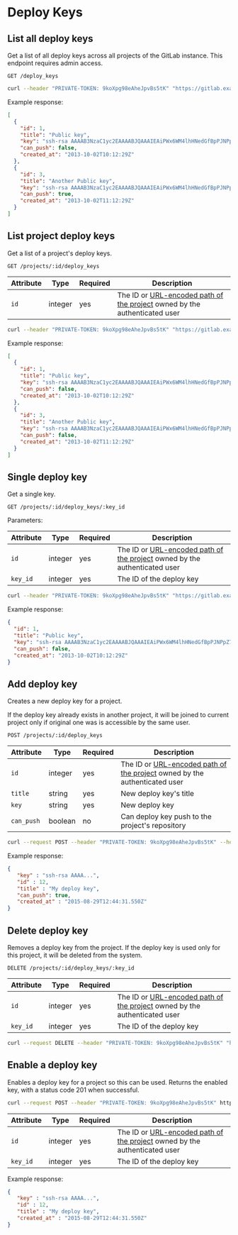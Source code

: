 # Deploy Keys

## List all deploy keys

Get a list of all deploy keys across all projects of the GitLab instance. This endpoint requires admin access.

```
GET /deploy_keys
```

```bash
curl --header "PRIVATE-TOKEN: 9koXpg98eAheJpvBs5tK" "https://gitlab.example.com/api/v4/deploy_keys"
```

Example response:

```json
[
  {
    "id": 1,
    "title": "Public key",
    "key": "ssh-rsa AAAAB3NzaC1yc2EAAAABJQAAAIEAiPWx6WM4lhHNedGfBpPJNPpZ7yKu+dnn1SJejgt4596k6YjzGGphH2TUxwKzxcKDKKezwkpfnxPkSMkuEspGRt/aZZ9wa++Oi7Qkr8prgHc4soW6NUlfDzpvZK2H5E7eQaSeP3SAwGmQKUFHCddNaP0L+hM7zhFNzjFvpaMgJw0=",
    "can_push": false,
    "created_at": "2013-10-02T10:12:29Z"
  },
  {
    "id": 3,
    "title": "Another Public key",
    "key": "ssh-rsa AAAAB3NzaC1yc2EAAAABJQAAAIEAiPWx6WM4lhHNedGfBpPJNPpZ7yKu+dnn1SJejgt4596k6YjzGGphH2TUxwKzxcKDKKezwkpfnxPkSMkuEspGRt/aZZ9wa++Oi7Qkr8prgHc4soW6NUlfDzpvZK2H5E7eQaSeP3SAwGmQKUFHCddNaP0L+hM7zhFNzjFvpaMgJw0=",
    "can_push": true,
    "created_at": "2013-10-02T11:12:29Z"
  }
]
```

## List project deploy keys

Get a list of a project's deploy keys.

```
GET /projects/:id/deploy_keys
```

| Attribute | Type | Required | Description |
| --------- | ---- | -------- | ----------- |
| `id` | integer | yes | The ID or [URL-encoded path of the project](README.md#namespaced-path-encoding) owned by the authenticated user |

```bash
curl --header "PRIVATE-TOKEN: 9koXpg98eAheJpvBs5tK" "https://gitlab.example.com/api/v4/projects/5/deploy_keys"
```

Example response:

```json
[
  {
    "id": 1,
    "title": "Public key",
    "key": "ssh-rsa AAAAB3NzaC1yc2EAAAABJQAAAIEAiPWx6WM4lhHNedGfBpPJNPpZ7yKu+dnn1SJejgt4596k6YjzGGphH2TUxwKzxcKDKKezwkpfnxPkSMkuEspGRt/aZZ9wa++Oi7Qkr8prgHc4soW6NUlfDzpvZK2H5E7eQaSeP3SAwGmQKUFHCddNaP0L+hM7zhFNzjFvpaMgJw0=",
    "can_push": false,
    "created_at": "2013-10-02T10:12:29Z"
  },
  {
    "id": 3,
    "title": "Another Public key",
    "key": "ssh-rsa AAAAB3NzaC1yc2EAAAABJQAAAIEAiPWx6WM4lhHNedGfBpPJNPpZ7yKu+dnn1SJejgt4596k6YjzGGphH2TUxwKzxcKDKKezwkpfnxPkSMkuEspGRt/aZZ9wa++Oi7Qkr8prgHc4soW6NUlfDzpvZK2H5E7eQaSeP3SAwGmQKUFHCddNaP0L+hM7zhFNzjFvpaMgJw0=",
    "can_push": false,
    "created_at": "2013-10-02T11:12:29Z"
  }
]
```

## Single deploy key

Get a single key.

```
GET /projects/:id/deploy_keys/:key_id
```

Parameters:

| Attribute | Type | Required | Description |
| --------- | ---- | -------- | ----------- |
| `id`      | integer | yes | The ID or [URL-encoded path of the project](README.md#namespaced-path-encoding) owned by the authenticated user |
| `key_id`  | integer | yes | The ID of the deploy key |

```bash
curl --header "PRIVATE-TOKEN: 9koXpg98eAheJpvBs5tK" "https://gitlab.example.com/api/v4/projects/5/deploy_keys/11"
```

Example response:

```json
{
  "id": 1,
  "title": "Public key",
  "key": "ssh-rsa AAAAB3NzaC1yc2EAAAABJQAAAIEAiPWx6WM4lhHNedGfBpPJNPpZ7yKu+dnn1SJejgt4596k6YjzGGphH2TUxwKzxcKDKKezwkpfnxPkSMkuEspGRt/aZZ9wa++Oi7Qkr8prgHc4soW6NUlfDzpvZK2H5E7eQaSeP3SAwGmQKUFHCddNaP0L+hM7zhFNzjFvpaMgJw0=",
  "can_push": false,
  "created_at": "2013-10-02T10:12:29Z"
}
```

## Add deploy key

Creates a new deploy key for a project.

If the deploy key already exists in another project, it will be joined to current
project only if original one was is accessible by the same user.

```
POST /projects/:id/deploy_keys
```

| Attribute  | Type | Required | Description |
| ---------  | ---- | -------- | ----------- |
| `id`       | integer | yes | The ID or [URL-encoded path of the project](README.md#namespaced-path-encoding) owned by the authenticated user |
| `title`    | string  | yes | New deploy key's title |
| `key`      | string  | yes | New deploy key |
| `can_push` | boolean | no  | Can deploy key push to the project's repository |

```bash
curl --request POST --header "PRIVATE-TOKEN: 9koXpg98eAheJpvBs5tK" --header "Content-Type: application/json" --data '{"title": "My deploy key", "key": "ssh-rsa AAAA...", "can_push": "true"}' "https://gitlab.example.com/api/v4/projects/5/deploy_keys/"
```

Example response:

```json
{
   "key" : "ssh-rsa AAAA...",
   "id" : 12,
   "title" : "My deploy key",
   "can_push": true,
   "created_at" : "2015-08-29T12:44:31.550Z"
}
```

## Delete deploy key

Removes a deploy key from the project. If the deploy key is used only for this project, it will be deleted from the system.

```
DELETE /projects/:id/deploy_keys/:key_id
```

| Attribute | Type | Required | Description |
| --------- | ---- | -------- | ----------- |
| `id`      | integer | yes | The ID or [URL-encoded path of the project](README.md#namespaced-path-encoding) owned by the authenticated user |
| `key_id`  | integer | yes | The ID of the deploy key |

```bash
curl --request DELETE --header "PRIVATE-TOKEN: 9koXpg98eAheJpvBs5tK" "https://gitlab.example.com/api/v4/projects/5/deploy_keys/13"
```

## Enable a deploy key

Enables a deploy key for a project so this can be used. Returns the enabled key, with a status code 201 when successful.

```bash
curl --request POST --header "PRIVATE-TOKEN: 9koXpg98eAheJpvBs5tK" https://gitlab.example.com/api/v4/projects/5/deploy_keys/13/enable
```

| Attribute | Type | Required | Description |
| --------- | ---- | -------- | ----------- |
| `id`      | integer | yes | The ID or [URL-encoded path of the project](README.md#namespaced-path-encoding) owned by the authenticated user |
| `key_id`  | integer | yes | The ID of the deploy key |

Example response:

```json
{
   "key" : "ssh-rsa AAAA...",
   "id" : 12,
   "title" : "My deploy key",
   "created_at" : "2015-08-29T12:44:31.550Z"
}
```
